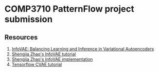# COMP3710 PatternFlow project submission




## Resources
1. [InfoVAE: Balancing Learning and Inference in Variational Autoencoders](https://arxiv.org/pdf/1706.02262.pdf)
2. [Shengjia Zhao's InfoVAE tutorial](https://ermongroup.github.io/blog/a-tutorial-on-mmd-variational-autoencoders/)
3. [Shengjia Zhao's InfoVAE implementation](https://github.com/ShengjiaZhao/MMD-Variational-Autoencoder/)
4. [Tensorflow CVAE tutorial](https://www.tensorflow.org/tutorials/generative/cvae)
